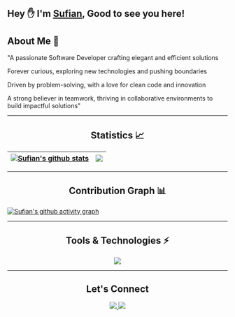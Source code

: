 ## **Hey** ✋ **I'm [ Sufian](https://github.com/sufian-008), Good to see you here!**

## About Me 🙂
"A passionate Software Developer crafting elegant and efficient solutions

Forever curious, exploring new technologies and pushing boundaries

Driven by problem-solving, with a love for clean code and innovation

A strong believer in teamwork, thriving in collaborative environments to build impactful solutions"


---

<h2 align="center">Statistics 📈 </h2>

| <a href=""><img align="center" src="https://github-readme-stats.vercel.app/api?username=sufian-008&show_icons=true&include_all_commits=true&count_private=true&theme=tokyonight&hide_border=true" alt="Sufian's github stats" /></a> | <a href=""><img align="center" src="https://github-readme-stats.vercel.app/api/top-langs/?username=sufian-008&layout=compact&theme=tokyonight&hide_border=true" /></a> |
| ------------- | ------------- |

---

<h2 align="center">Contribution Graph 📊</h2>

[![Sufian's github activity graph](https://github-readme-activity-graph.vercel.app/graph?username=sufian-008&theme=chartreuse-dark)](https://github.com/sufian-008/github-readme-activity-graph)

---

<h2 align="center">Tools & Technologies ⚡</h2>
<p align="center">
  <a href="https://github.com/sufian-008">
    <img src="https://skillicons.dev/icons?i=js,ts,html,css,react,nodejs,express,mongodb,git" />
  </a>
</p>

---

<h2 align="center">Let's Connect</h2>
<p align="center">

  <a href="www.linkedin.com/in/mdsufian008">
    <img src="https://skillicons.dev/icons?i=linkedin" />
  </a>
  <a href="https://medium.com/@your_medium">              
  </a>
  <a href="[https://www.instagram.com/your_instagram](https://www.facebook.com/md.anowerhossen.9028194/">
    <img src="https://skillicons.dev/icons?i=facebook" />
  </a>
</p>
